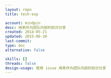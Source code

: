 ```yaml
---
layout: repo
title: tech-exp

account: mindpin
desc: 用来作为团队内部的知识分享
created: 2014-05-21
updated: 2015-06-10
last-commit:
type: doc
alternative: false

skills: []
threads: false
design-usage: 使用 issue 用来作为团队内部的知识分享
---
```

